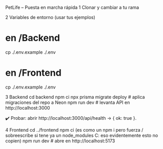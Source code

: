 PetLife – Puesta en marcha rápida
1 Clonar y cambiar a tu rama

2 Variables de entorno (usar tus ejemplos)
# en /Backend
cp ./.env.example ./.env

# en /Frontend
cp ./.env.example ./.env


3 Backend
cd backend
npm ci
npx prisma migrate deploy   # aplica migraciones del repo a Neon
npm run dev                 # levanta API en http://localhost:3000


✔️ Probar: abrir http://localhost:3000/api/health → { ok: true }.

4 Frontend
cd ../frontend
npm ci   (es como un npm i pero fuerza / sobreescribe si tene ya un node_modules C: eso evidentemente esto no copien)
npm run dev                 # abre en http://localhost:5173